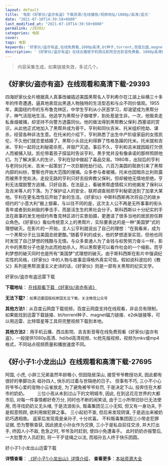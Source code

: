 ```yaml
---
layout: default
title: '电影《好家伙/盗亦有盗》下载资源/在线播放/视频地址/1080p/高清/蓝光'
date: "2021-07-10T14:39:58+0800"
last_modified_at: "2021-07-10T14:39:58+0800"
permalink: /29393/
categories: 电影
cover:
tags: 电影
keywords: '好家伙/盗亦有盗,在线免费看,1080p高清,bt种子,torrent,百度云盘,magnet,磁力链,迅雷下载资源'
description: '《好家伙/盗亦有盗》在线云播放手机西瓜影院吉吉影音免费看，1080p高清bd/hd未删减完整版和tc抢先枪版，mkv/mp4格式，附带bt/torrent种子、magnet/磁力链、百度云盘、网盘资源迅雷下载链接'
---
```


>内容采集生成，如果链接失效，多试几个。


## 《好家伙/盗亦有盗》在线观看和高清下载-29393

四海好家伙全片根据真人真事改编插述美国黑帮名人亨利希尔在江湖上纵横三十多年的传奇遭遇，逼真地表现出黑道人物独特的生活型态和与众不同价值观。1955年，美国纽约市的东布鲁克林区，中学生亨利从小厌恶学习，却渴望成为黑帮分子，神气活现地生活。他逃学为黑帮分子做喽罗，到处惹是生非。一次，他贩卖走私香烟被捕，却坚持不向警方透露同伙。他的做法得到黑帮教父保利.西塞诺的赏识，从此他正式地加入了黑帮并成为骨干。亨利和同伙吉米、托米组织抢劫、谋杀，经营各种非法生意。在托米的介绍下，亨利熟悉了出生中产阶级家庭的女孩凯伦，不久他们就恋爱结婚了。黑帮小头目比利得罪了性格急躁的托米。托米就和吉米、亨利一起将比利秘密杀死，并毁尸灭迹。事后不久，亨利和吉米就因殴打欠债人而被捕入狱。凯伦带着孩子探监时告诉亨利，黑手党并没有像承诺的那样照顾他们。为了解决家人的生计，亨利在狱中做起了毒品交易。1980年，出狱后的亨利与老同伙托米、吉米一起策划了一次巨额抢劫行动。六百万美圆的赃款引来了黑帮内部的纠纷，警察也开始大范围的搜捕。众多参与者被捕，托米也因暗杀比利败露而被黑手党处决。走投无路的亨利只好去投奔教父保利，但却被他无情地拒绝。亨利无法摆脱警方追捕，只好自首。在法庭上，看破黑帮虚情假义的他揭发了保利以及吉米等人的下落。为了保护证人的安全，联邦调查局把亨利秘密送到了加拿大某地。亨利在更名改性后开始了新的生活。《好家伙》中斯科西斯再次将自己的故乡纽约的&ldquo;小意大利”搬上银幕，与以往不同的是，这次主人公不再是无所事事的街头青年或者到处树敌的拳击手，而是活生生的黑社会分子。斯科西斯以十分纪实的手法在故事的发生地纽约布鲁克林区进行实景拍摄，更邀请了很多当地的居民担任群众角色。《好家伙》看似传统意义上的黑帮片，实际要表达的是一种&ldquo;美国梦&rdquo;式的理想破灭。在影片的一开始，主人公亨利就说出了自己的理想：&ldquo;在我看来，成为一个黑帮分子比当美国总统更酷。&rdquo;随着亨利的成长，他的梦想逐渐实现，但他也同时发现了自己梦想的残酷与无情。与众多普通人为了金钱与权势努力奋斗一样，影片中的黑帮分子也是为此而抢劫杀人，所以黑帮更可以看作社会的一个缩影。而亨利梦想的破灭同时也是所有&ldquo;美国梦&rdquo;式理想的破灭。由于斯科西斯在影片中强调纪实性的风格，《好家伙》中的人物与故事显得格外真实可信。假如说科波拉的《教父》系列是黑帮浪漫主义史诗的话，《好家伙》则是一部有关黑帮的纪实文学。


好家伙/盗亦有盗迅雷下载

**下载地址**： [在线观看下载 《好家伙/盗亦有盗》](https://www.993dy.com//vod-detail-id-14343.html) 


**无法下载?**：`如果迅雷因版权原因无法下载，关注微信公众号 `

**其他方法1**：从百度云网盘下载视频，百度云网盘支持在线观看，非会员有限制，如果能找到迅雷下载链接、bt/torrent种子、magnet磁力链接、e2dk链接等，可以用迅雷、比特彗星等工具将完整视频下载到本地。

**其他方法2**：用手机云播、西瓜影院、吉吉影音等在线免费观看《好家伙/盗亦有盗》，一般提供1080p高清、hd/bd高清视频、tc抢先版视频，视频为mkv或mp4格式，不同站点视频质量和播放速度不同。


## 《好小子1:小龙出山》在线观看和高清下载-27695

阿国, 小虎, 小胖三兄弟虽然年龄稚小, 但因隐居深山, 接受爷爷教授功夫, 因此都有很好的拳脚功夫 祖孙四人, 快乐的过着与世隔绝的日子。 但事有不巧, 三小不小心将爷爷心爱的宠物小云雀放走, 为了避免被爷爷处罚, 于是决定下山, 投奔住在大都市的奶奶。 　　三位小孩从未到过山下的文明城市, 因此, 在到这花花世界的大都市后, 对每一件事情都好奇万分, 同时也不断的闹笑话, 由于三小所带旧钞已无法使用, 而寻找奶奶又无头绪, 于是流浪街头, 贩毒集团见三小无知, 但又有一身功夫, 于是假意照顾, 欲利用做犯罪之事。 三小起初不查, 但后来发现阴谋, 于是逃出来被奶奶巧遇相救。 返家后发现竟是亲孙子, 十分欢喜。 不料贩毒集团因三小带走犯罪证据, 恐为警察查获, 因此掳走小孙女作为交换, 三小于是私自前往交涉, 并大打出手, 终因人小不敌, 危急之时, 爷爷及时赶到, 使四小免遭毒手。 此时奶奶亦报警后, 一大批警方人员赶到, 将一干歹徒绳之以法, 而祖孙五人终于快乐团圆。


好小子1:小龙出山迅雷下载

**详情查看**： [《好小子1:小龙出山》详情介绍](/movie/27695/)， **查看更多**：[本站资源大全](/movie/t/all/)

